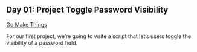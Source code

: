 ## Day 01: Project Toggle Password Visibility
[Go Make Things](https://gomakethings.com/)

For our first project, we’re going to write a script that let’s users toggle the visibility of a password field.


